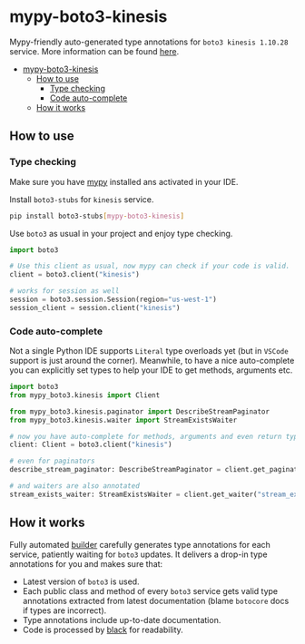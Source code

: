 # mypy-boto3-kinesis

Mypy-friendly auto-generated type annotations for `boto3 kinesis 1.10.28` service.
More information can be found [here](https://github.com/vemel/mypy_boto3).

- [mypy-boto3-kinesis](#mypy-boto3-kinesis)
  - [How to use](#how-to-use)
    - [Type checking](#type-checking)
    - [Code auto-complete](#code-auto-complete)
  - [How it works](#how-it-works)

## How to use

### Type checking

Make sure you have [mypy](https://github.com/python/mypy) installed ans activated in your IDE.

Install `boto3-stubs` for `kinesis` service.

```bash
pip install boto3-stubs[mypy-boto3-kinesis]
```

Use `boto3` as usual in your project and enjoy type checking.

```python
import boto3

# Use this client as usual, now mypy can check if your code is valid.
client = boto3.client("kinesis")

# works for session as well
session = boto3.session.Session(region="us-west-1")
session_client = session.client("kinesis")

```

### Code auto-complete

Not a single Python IDE supports `Literal` type overloads yet (but in `VSCode` support is just around the corner).
Meanwhile, to have a nice auto-complete you can explicitly set types to help your IDE to get methods, arguments etc.

```python
import boto3
from mypy_boto3.kinesis import Client

from mypy_boto3.kinesis.paginator import DescribeStreamPaginator
from mypy_boto3.kinesis.waiter import StreamExistsWaiter

# now you have auto-complete for methods, arguments and even return types
client: Client = boto3.client("kinesis")

# even for paginators
describe_stream_paginator: DescribeStreamPaginator = client.get_paginator("describe_stream")

# and waiters are also annotated
stream_exists_waiter: StreamExistsWaiter = client.get_waiter("stream_exists")
```

## How it works

Fully automated [builder](https://github.com/vemel/mypy_boto3) carefully generates
type annotations for each service, patiently waiting for `boto3` updates. It delivers
a drop-in type annotations for you and makes sure that:

- Latest version of `boto3` is used.
- Each public class and method of every `boto3` service gets valid type annotations
  extracted from latest documentation (blame `botocore` docs if types are incorrect).
- Type annotations include up-to-date documentation.
- Code is processed by [black](https://github.com/psf/black) for readability.
